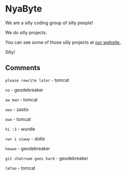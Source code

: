 # NyaByte

We are a silly coding group of silly people!

We do silly projects.

You can see some of those silly projects at [our website.](https://nyabyte.dev/)

Silly!

## Comments

`please rewrite later` - tomcat

`no` - geodebreaker

`aw man` - tomcat

`uwu` - zastix

`owo` - tomcat

`hi :3` - wurdle

`>w< i siwwy` - dotle

`hewwo` - geodebreaker

`git chatroom goes hard` - geodebreaker

`lmfao` - tomcat